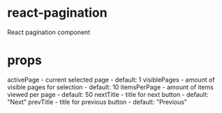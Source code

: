# react-pagination
  React pagination component

# props
  activePage - current selected page - default: 1
  visiblePages - amount of visible pages for selection - default: 10
  itemsPerPage - amount of items viewed per page - default: 50
  nextTitle - title for next button - default: "Next"
  prevTitle - title for previous button - default: "Previous"
